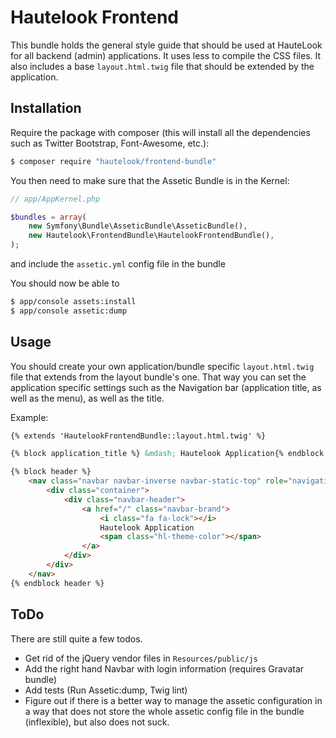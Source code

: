 Hautelook Frontend
==================

This bundle holds the general style guide that should be used at HauteLook for all
backend (admin) applications. It uses less to compile the CSS files. It also includes
a base `layout.html.twig` file that should be extended by the application.

Installation
------------

Require the package with composer (this will install all the dependencies such as Twitter
Bootstrap, Font-Awesome, etc.):

```bash
$ composer require "hautelook/frontend-bundle"
```

You then need to make sure that the Assetic Bundle is in the Kernel:

```php
// app/AppKernel.php

$bundles = array(
    new Symfony\Bundle\AsseticBundle\AsseticBundle(),
    new Hautelook\FrontendBundle\HautelookFrontendBundle(),
);
```

and include the `assetic.yml` config file in the bundle

You should now be able to

```bash
$ app/console assets:install
$ app/console assetic:dump
```

Usage
-----

You should create your own application/bundle specific `layout.html.twig` file that extends
from the layout bundle's one. That way you can set the application specific settings such as
the Navigation bar (application title, as well as the menu), as well as the title.

Example:

```html
{% extends 'HautelookFrontendBundle::layout.html.twig' %}

{% block application_title %} &mdash; Hautelook Application{% endblock application_title %}

{% block header %}
    <nav class="navbar navbar-inverse navbar-static-top" role="navigation">
        <div class="container">
            <div class="navbar-header">
                <a href="/" class="navbar-brand">
                    <i class="fa fa-lock"></i>
                    Hautelook Application
                    <span class="hl-theme-color"></span>
                </a>
            </div>
        </div>
    </nav>
{% endblock header %}
```

ToDo
----

There are still quite a few todos.

- Get rid of the jQuery vendor files in `Resources/public/js`
- Add the right hand Navbar with login information (requires Gravatar bundle)
- Add tests (Run Assetic:dump, Twig lint)
- Figure out if there is a better way to manage the assetic configuration in a way that does not store
  the whole assetic config file in the bundle (inflexible), but also does not suck.

